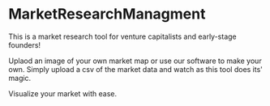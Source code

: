 # MarketResearchManagment

This is a market research tool for venture capitalists and early-stage founders! 

Uplaod an image of your own market map or use our software to make your own. Simply upload a csv of the market data and watch as this tool does its' magic.

Visualize your market with ease. 
